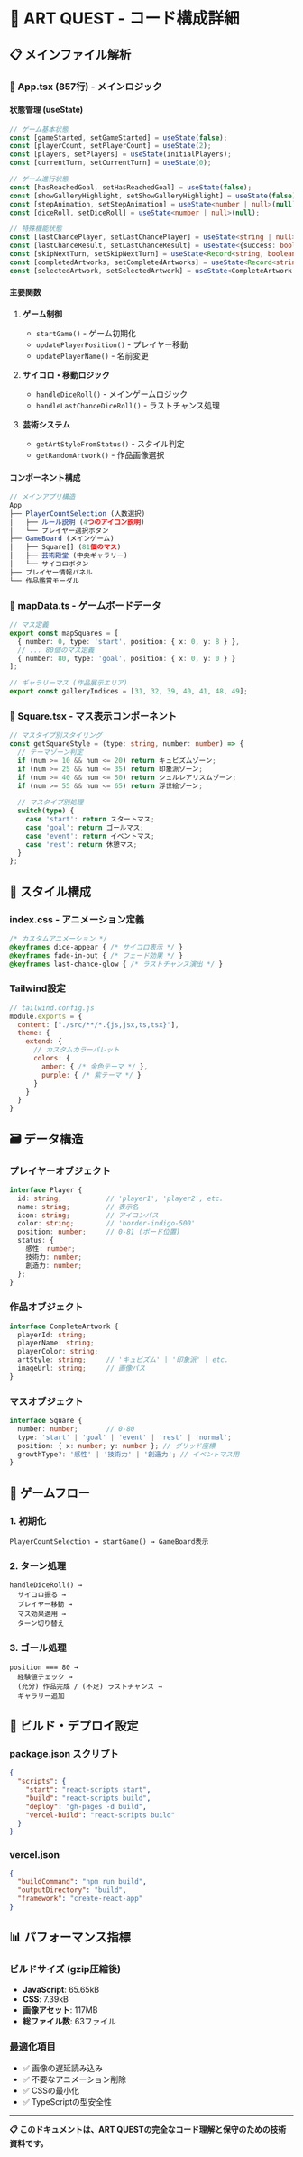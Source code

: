 # 🔧 ART QUEST - コード構成詳細

## 📋 メインファイル解析

### 🎯 App.tsx (857行) - メインロジック

#### 状態管理 (useState)
```typescript
// ゲーム基本状態
const [gameStarted, setGameStarted] = useState(false);
const [playerCount, setPlayerCount] = useState(2);
const [players, setPlayers] = useState(initialPlayers);
const [currentTurn, setCurrentTurn] = useState(0);

// ゲーム進行状態
const [hasReachedGoal, setHasReachedGoal] = useState(false);
const [showGalleryHighlight, setShowGalleryHighlight] = useState(false);
const [stepAnimation, setStepAnimation] = useState<number | null>(null);
const [diceRoll, setDiceRoll] = useState<number | null>(null);

// 特殊機能状態
const [lastChancePlayer, setLastChancePlayer] = useState<string | null>(null);
const [lastChanceResult, setLastChanceResult] = useState<{success: boolean, roll: number} | null>(null);
const [skipNextTurn, setSkipNextTurn] = useState<Record<string, boolean>>({});
const [completedArtworks, setCompletedArtworks] = useState<Record<string, CompleteArtwork>>({});
const [selectedArtwork, setSelectedArtwork] = useState<CompleteArtwork | null>(null);
```

#### 主要関数
1. **ゲーム制御**
   - `startGame()` - ゲーム初期化
   - `updatePlayerPosition()` - プレイヤー移動
   - `updatePlayerName()` - 名前変更

2. **サイコロ・移動ロジック**
   - `handleDiceRoll()` - メインゲームロジック
   - `handleLastChanceDiceRoll()` - ラストチャンス処理

3. **芸術システム**
   - `getArtStyleFromStatus()` - スタイル判定
   - `getRandomArtwork()` - 作品画像選択

#### コンポーネント構成
```typescript
// メインアプリ構造
App
├── PlayerCountSelection (人数選択)
│   ├── ルール説明 (4つのアイコン説明)
│   └── プレイヤー選択ボタン
├── GameBoard (メインゲーム)
│   ├── Square[] (81個のマス)
│   ├── 芸術殿堂 (中央ギャラリー)
│   └── サイコロボタン
├── プレイヤー情報パネル
└── 作品鑑賞モーダル
```

### 🎲 mapData.ts - ゲームボードデータ

```typescript
// マス定義
export const mapSquares = [
  { number: 0, type: 'start', position: { x: 0, y: 8 } },
  // ... 80個のマス定義
  { number: 80, type: 'goal', position: { x: 0, y: 0 } }
];

// ギャラリーマス (作品展示エリア)
export const galleryIndices = [31, 32, 39, 40, 41, 48, 49];
```

### 🎨 Square.tsx - マス表示コンポーネント

```typescript
// マスタイプ別スタイリング
const getSquareStyle = (type: string, number: number) => {
  // テーマゾーン判定
  if (num >= 10 && num <= 20) return キュビズムゾーン;
  if (num >= 25 && num <= 35) return 印象派ゾーン;
  if (num >= 40 && num <= 50) return シュルレアリスムゾーン;
  if (num >= 55 && num <= 65) return 浮世絵ゾーン;
  
  // マスタイプ別処理
  switch(type) {
    case 'start': return スタートマス;
    case 'goal': return ゴールマス;
    case 'event': return イベントマス;
    case 'rest': return 休憩マス;
  }
};
```

## 🎨 スタイル構成

### index.css - アニメーション定義
```css
/* カスタムアニメーション */
@keyframes dice-appear { /* サイコロ表示 */ }
@keyframes fade-in-out { /* フェード効果 */ }
@keyframes last-chance-glow { /* ラストチャンス演出 */ }
```

### Tailwind設定
```javascript
// tailwind.config.js
module.exports = {
  content: ["./src/**/*.{js,jsx,ts,tsx}"],
  theme: {
    extend: {
      // カスタムカラーパレット
      colors: {
        amber: { /* 金色テーマ */ },
        purple: { /* 紫テーマ */ }
      }
    }
  }
}
```

## 🗃️ データ構造

### プレイヤーオブジェクト
```typescript
interface Player {
  id: string;           // 'player1', 'player2', etc.
  name: string;         // 表示名
  icon: string;         // アイコンパス
  color: string;        // 'border-indigo-500'
  position: number;     // 0-81 (ボード位置)
  status: {
    感性: number;
    技術力: number;
    創造力: number;
  };
}
```

### 作品オブジェクト
```typescript
interface CompleteArtwork {
  playerId: string;
  playerName: string;
  playerColor: string;
  artStyle: string;     // 'キュビズム' | '印象派' | etc.
  imageUrl: string;     // 画像パス
}
```

### マスオブジェクト
```typescript
interface Square {
  number: number;       // 0-80
  type: 'start' | 'goal' | 'event' | 'rest' | 'normal';
  position: { x: number; y: number }; // グリッド座標
  growthType?: '感性' | '技術力' | '創造力'; // イベントマス用
}
```

## 🔄 ゲームフロー

### 1. 初期化
```
PlayerCountSelection → startGame() → GameBoard表示
```

### 2. ターン処理
```
handleDiceRoll() → 
  サイコロ振る → 
  プレイヤー移動 → 
  マス効果適用 → 
  ターン切り替え
```

### 3. ゴール処理
```
position === 80 → 
  経験値チェック → 
  (充分) 作品完成 / (不足) ラストチャンス → 
  ギャラリー追加
```

## 🚀 ビルド・デプロイ設定

### package.json スクリプト
```json
{
  "scripts": {
    "start": "react-scripts start",
    "build": "react-scripts build",
    "deploy": "gh-pages -d build",
    "vercel-build": "react-scripts build"
  }
}
```

### vercel.json
```json
{
  "buildCommand": "npm run build",
  "outputDirectory": "build",
  "framework": "create-react-app"
}
```

## 📊 パフォーマンス指標

### ビルドサイズ (gzip圧縮後)
- **JavaScript**: 65.65kB
- **CSS**: 7.39kB
- **画像アセット**: 117MB
- **総ファイル数**: 63ファイル

### 最適化項目
- ✅ 画像の遅延読み込み
- ✅ 不要なアニメーション削除
- ✅ CSSの最小化
- ✅ TypeScriptの型安全性

---

**📋 このドキュメントは、ART QUESTの完全なコード理解と保守のための技術資料です。**